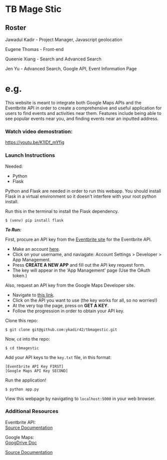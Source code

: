 # TB Mage Stic

## Roster
Jawadul Kadir - Project Manager, Javascript geolocation

Eugene Thomas - Front-end

Queenie Xiang - Search and Advanced Search

Jen Yu - Advanced Search, Google API, Event Information Page

# e.g.
This website is meant to integrate both Google Maps APIs and the Eventbrite API in order to create a comprehensive and useful application for users to find events and activities near them. Features include being able to see popular events near you, and finding events near an inputted address.

### Watch video demostration:
https://youtu.be/K1IDf_mYfjg 

### Launch Instructions

Needed:
* Python
* Flask

Python and Flask are needed in order to run this webapp. You should install Flask in a virtual environment so it doesn't interfere with your root python install.

Run this in the terminal to install the Flask dependency.
```
$ (venv) pip install flask
```

*__To Run:__*

First, procure an API key from the [Eventbrite site](https://www.eventbrite.com/) for the Eventbrite API.
  * Make an account [here](https://www.eventbrite.com/).
  * Click on your username, and naviagate: Account Settings > Developer > App Management.
  * Press __CREATE A NEW APP__ and fill out the API key request form.
  * The key will appear in the 'App Management' page (Use the OAuth token.)

Also, request an API key from the Google Maps Developer site.
  * Navigate to [this link](https://developers.google.com/maps/).
  * Click on the API you want to use (the key works for all, so no worries!)
  * At the very top the page, press on __GET A KEY__.
  * Follow the progression in order to obtain your API key.

Clone this repo:
```
$ git clone git@github.com:ykadir42/tbmagestic.git
```

Now, ```cd``` into the repo:
```
$ cd tbmagestic
```

Add your API keys to the ```key.txt``` file, in this format:
```
[Eventbrite API Key FIRST]
[Google Maps API Key SECOND]
```
Run the application!
```
$ python app.py
```
View this webpage by navigating to ```localhost:5000``` in your web browser.

### Additional Resources

Eventbrite API:  
[Source Documentation](https://www.eventbrite.com/developer/v3/)

Google Maps:  
[GoogDrive Doc](https://docs.google.com/document/d/1UPeS9XTQ_4Yt1zae4km4jDJK59MJhA1IF0-hjkiZfLE/edit)

[Source Documentation](https://developers.google.com/maps/)
